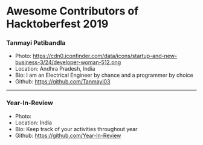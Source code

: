 # Awesome Contributors of Hacktoberfest 2019

### Tanmayi Patibandla
- Photo: https://cdn0.iconfinder.com/data/icons/startup-and-new-business-3/24/developer-woman-512.png
- Location: Andhra Pradesh, India
- Bio: I am an Electrical Engineer by chance and a programmer by choice
- Github: https://github.com/Tanmayi03

-----------

### Year-In-Review
- Photo: 
- Location: India
- Bio: Keep track of your activities throughout year
- Github: https://github.com/Year-In-Review
